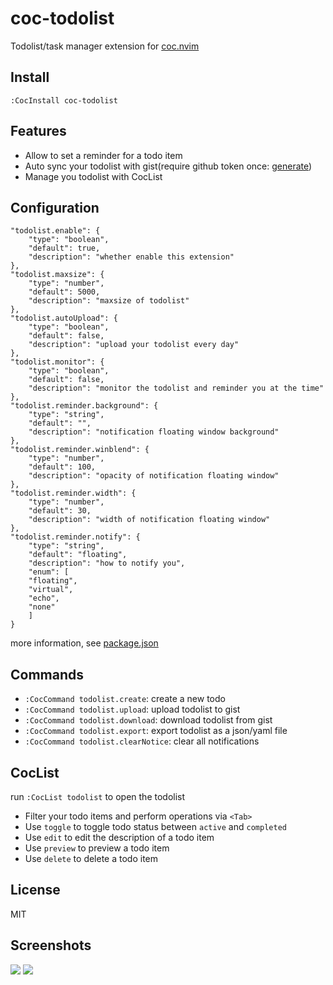 # coc-todolist

Todolist/task manager extension for [coc.nvim](https://github.com/neoclide/coc.nvim)

## Install

```
:CocInstall coc-todolist
```

## Features

- Allow to set a reminder for a todo item
- Auto sync your todolist with gist(require github token once: [generate](https://github.com/settings/tokens/new?scopes=gist&description=coc-todolist%20gist))
- Manage you todolist with CocList

## Configuration

```jsonc
"todolist.enable": {
    "type": "boolean",
    "default": true,
    "description": "whether enable this extension"
},
"todolist.maxsize": {
    "type": "number",
    "default": 5000,
    "description": "maxsize of todolist"
},
"todolist.autoUpload": {
    "type": "boolean",
    "default": false,
    "description": "upload your todolist every day"
},
"todolist.monitor": {
    "type": "boolean",
    "default": false,
    "description": "monitor the todolist and reminder you at the time"
},
"todolist.reminder.background": {
    "type": "string",
    "default": "",
    "description": "notification floating window background"
},
"todolist.reminder.winblend": {
    "type": "number",
    "default": 100,
    "description": "opacity of notification floating window"
},
"todolist.reminder.width": {
    "type": "number",
    "default": 30,
    "description": "width of notification floating window"
},
"todolist.reminder.notify": {
    "type": "string",
    "default": "floating",
    "description": "how to notify you",
    "enum": [
    "floating",
    "virtual",
    "echo",
    "none"
    ]
}
```

more information, see [package.json](https://github.com/voldikss/coc-todolist/blob/master/package.json)

## Commands

- `:CocCommand todolist.create`: create a new todo
- `:CocCommand todolist.upload`: upload todolist to gist
- `:CocCommand todolist.download`: download todolist from gist
- `:CocCommand todolist.export`: export todolist as a json/yaml file
- `:CocCommand todolist.clearNotice`: clear all notifications

## CocList

run `:CocList todolist` to open the todolist

- Filter your todo items and perform operations via `<Tab>`
- Use `toggle` to toggle todo status between `active` and `completed`
- Use `edit` to edit the description of a todo item
- Use `preview` to preview a todo item
- Use `delete` to delete a todo item

## License

MIT

## Screenshots

![](https://user-images.githubusercontent.com/20282795/61593012-cff47400-ac0c-11e9-8c92-8b5a409a66a1.gif)
![](https://user-images.githubusercontent.com/20282795/61593014-d1be3780-ac0c-11e9-96cc-e3b787a27f46.png)
